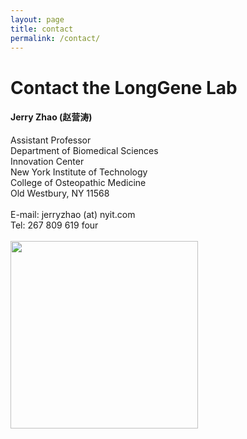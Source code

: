 ```yaml
---
layout: page
title: contact
permalink: /contact/
--- 
```


# Contact the LongGene Lab


<h4>Jerry Zhao (赵营涛)</h4>
Assistant Professor<br>
Department of Biomedical Sciences<br>
Innovation Center<br>
New York Institute of Technology<br>
College of Osteopathic Medicine<br>
Old Westbury, NY 11568<br>
 <br>
E-mail: jerryzhao (at) nyit.com<br>
Tel: 267 809 619 four<br>
 <br>

<img width="300" src="/img/ML_Omics_Lab_googlemap_1.jpg" data-action="zoom">



